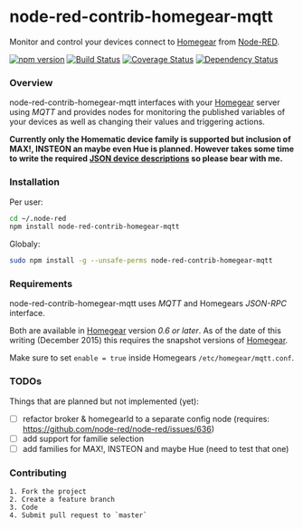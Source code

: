 node-red-contrib-homegear-mqtt
===============================
Monitor and control your devices connect to [Homegear](https://www.homegear.eu) from [Node-RED](https://nodered.org).

[![npm version](https://badge.fury.io/js/node-red-contrib-homegear-mqtt.svg)](http://badge.fury.io/js/node-red-contrib-homegear-mqtt) [![Build Status](https://travis-ci.org/shirk/node-red-contrib-homegear-mqtt.svg?branch=master)](https://travis-ci.org/shirk/node-red-contrib-homegear-mqtt) [![Coverage Status](https://coveralls.io/repos/shirk/node-red-contrib-homegear-mqtt/badge.svg?branch=master)](https://coveralls.io/r/shirk/node-red-contrib-homegear-mqtt?branch=master) [![Dependency Status](https://david-dm.org/shirk/node-red-contrib-homegear-mqtt.svg)](https://david-dm.org/shirk/noder-red-contrib-homegear-mqtt)

### Overview
node-red-contrib-homegear-mqtt interfaces with your [Homegear](https://www.homegear.eu) server using *MQTT*
and provides nodes for monitoring the published variables of your devices as well as changing their values and
triggering actions.

**Currently only the Homematic device family is supported but inclusion of MAX!, INSTEON an maybe even Hue
is planned. However takes some time to write the required [JSON device descriptions](https://github.com/shirk/node-red-contrib-homegear-mqtt/blob/master/docs/json-device-description.md) so please bear with me.**

### Installation
Per user:
```bash
cd ~/.node-red
npm install node-red-contrib-homegear-mqtt
```

Globaly:
```bash
sudo npm install -g --unsafe-perms node-red-contrib-homegear-mqtt
```

### Requirements ###
node-red-contrib-homegear-mqtt uses *MQTT* and Homegears *JSON-RPC* interface.

Both are available in [Homegear](https://www.homegear.eu) version *0.6 or later*.
As of the date of this writing (December 2015) this requires the snapshot versions of [Homegear](https://www.homegear.eu).

Make sure to set `enable = true` inside Homegears `/etc/homegear/mqtt.conf`.

### TODOs ###
Things that are planned but not implemented (yet):
- [ ] refactor broker & homegearId to a separate config node
     (requires: https://github.com/node-red/node-red/issues/636)
- [ ] add support for familie selection
- [ ] add families for MAX!, INSTEON and maybe Hue (need to test that one)

### Contributing ###

    1. Fork the project
    2. Create a feature branch
    3. Code
    4. Submit pull request to `master`

